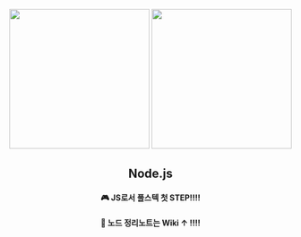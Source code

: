 <p align="center">
  <img src="https://cdn.freebiesupply.com/logos/thumbs/2x/nodejs-1-logo.png" height="250">
  <img src="https://user-images.githubusercontent.com/110442250/226088228-d44bdfc4-ded3-464a-beae-ce6aa794350d.png" height="250">
  <h2 align="center">Node.js</h2>
  <H4 align="center">🎮 JS로서 풀스텍 첫 STEP!!!! <H4>  
  <H4 align="center">📖 노드 정리노트는 Wiki ↑ !!!!<H4>

  </p>
</p>


